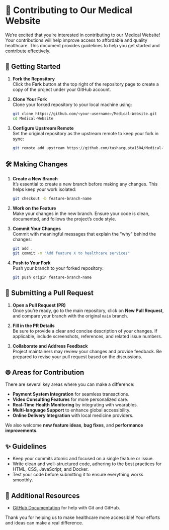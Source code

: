 
# 🌟 Contributing to Our Medical Website

We’re excited that you’re interested in contributing to our Medical Website! Your contributions will help improve access to affordable and quality healthcare. This document provides guidelines to help you get started and contribute effectively.

## 👣 Getting Started

1. **Fork the Repository**  
   Click the **Fork** button at the top right of the repository page to create a copy of the project under your GitHub account.

2. **Clone Your Fork**  
   Clone your forked repository to your local machine using:
   ```bash
   git clone https://github.com/<your-username>/Medical-Website.git
   cd Medical-Website
   ```

3. **Configure Upstream Remote**  
   Set the original repository as the upstream remote to keep your fork in sync:
   ```bash
   git remote add upstream https://github.com/tushargupta1504/Medical-Website.git
   ```

## 🛠 Making Changes

1. **Create a New Branch**  
   It’s essential to create a new branch before making any changes. This helps keep your work isolated:
   ```bash
   git checkout -b feature-branch-name
   ```

2. **Work on the Feature**  
   Make your changes in the new branch. Ensure your code is clean, documented, and follows the project’s code style.

3. **Commit Your Changes**  
   Commit with meaningful messages that explain the "why" behind the changes:
   ```bash
   git add .
   git commit -m "Add feature X to healthcare services"
   ```

4. **Push to Your Fork**  
   Push your branch to your forked repository:
   ```bash
   git push origin feature-branch-name
   ```

## 🚀 Submitting a Pull Request

1. **Open a Pull Request (PR)**  
   Once you’re ready, go to the main repository, click on **New Pull Request**, and compare your branch with the original `main` branch.

2. **Fill in the PR Details**  
   Be sure to provide a clear and concise description of your changes. If applicable, include screenshots, references, and related issue numbers.

3. **Collaborate and Address Feedback**  
   Project maintainers may review your changes and provide feedback. Be prepared to revise your pull request based on the discussions.

## 🌐 Areas for Contribution

There are several key areas where you can make a difference:
- **Payment System Integration** for seamless transactions.
- **Video Consulting Features** for more personalized care.
- **Real-Time Health Monitoring** by integrating with wearables.
- **Multi-language Support** to enhance global accessibility.
- **Online Delivery Integration** with local medicine providers.

We also welcome **new feature ideas**, **bug fixes**, and **performance improvements**.

## ✨ Guidelines

- Keep your commits atomic and focused on a single feature or issue.
- Write clean and well-structured code, adhering to the best practices for HTML, CSS, JavaScript, and Docker.
- Test your code before submitting it to ensure everything works smoothly.


## 📝 Additional Resources

- [GitHub Documentation](https://docs.github.com) for help with Git and GitHub.

Thank you for helping us to make healthcare more accessible! Your efforts and ideas can make a real difference.



